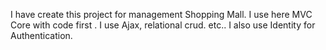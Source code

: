 I have create this project for management Shopping Mall. I use here MVC Core  with code first . I use Ajax, relational crud. etc.. I also use Identity for Authentication.
